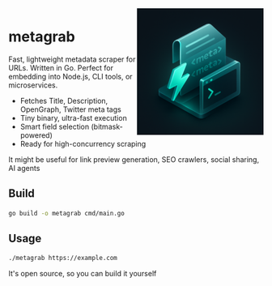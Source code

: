 <img src="./assets/logo.png" alt="metagrab" height="250" width="250" align="right" />

# metagrab

Fast, lightweight metadata scraper for URLs.
Written in Go. Perfect for embedding into Node.js, CLI tools, or microservices.

- Fetches Title, Description, OpenGraph, Twitter meta tags
- Tiny binary, ultra-fast execution
- Smart field selection (bitmask-powered)
- Ready for high-concurrency scraping

It might be useful for link preview generation, SEO crawlers, social sharing, AI agents

## Build

```bash
go build -o metagrab cmd/main.go
```

## Usage

```bash
./metagrab https://example.com
```

It's open source, so you can build it yourself
